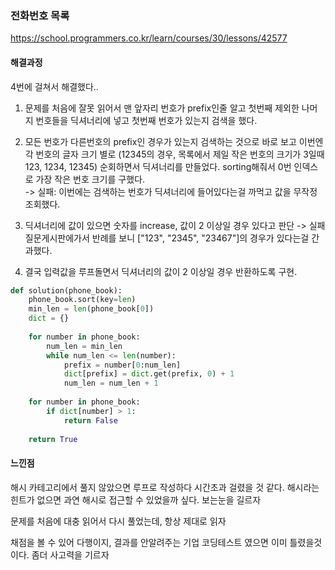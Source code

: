 ### 전화번호 목록
https://school.programmers.co.kr/learn/courses/30/lessons/42577

#### 해결과정
4번에 걸쳐서 해결했다..

1. 문제를 처음에 잘못 읽어서 맨 앞자리 번호가 prefix인줄 알고 첫번째 제외한 나머지 번호들을 딕셔너리에 넣고 첫번째 번호가 있는지 검색을 했다.

2. 모든 번호가 다른번호의 prefix인 경우가 있는지 검색하는 것으로 바로 보고 이번엔 각 번호의 글자 크기 별로 (12345의 경우, 목록에서 제일 작은 번호의 크기가 3일때 123, 1234, 12345) 순회하면서 딕셔너리를 만들었다. sorting해줘서 0번 인덱스로 가장 작은 번호 크기를 구했다.  
-> 실패:
이번에는 검색하는 번호가 딕셔너리에 들어있다는걸 까먹고 값을 무작정 조회했다.

3. 딕셔너리에 값이 있으면 숫자를 increase, 값이 2 이상일 경우 있다고 판단
-> 실패
질문게시판에가서 반례를 보니 ["123", "2345", "23467"]의 경우가 있다는걸 간과했다.

4. 결국 입력값을 루프돌면서 딕셔너리의 값이 2 이상일 경우 반환하도록 구현.

```python
def solution(phone_book):
    phone_book.sort(key=len)
    min_len = len(phone_book[0])
    dict = {}
    
    for number in phone_book:
        num_len = min_len
        while num_len <= len(number):
            prefix = number[0:num_len]
            dict[prefix] = dict.get(prefix, 0) + 1
            num_len = num_len + 1
            
    for number in phone_book:
        if dict[number] > 1:
            return False
    
    return True
```


#### 느낀점

해시 카테고리에서 풀지 않았으면 루프로 작성하다 시간초과 걸렸을 것 같다. 
해시라는 힌트가 없으면 과연 해시로 접근할 수 있었을까 싶다. 보는눈을 길르자

문제를 처음에 대충 읽어서 다시 풀었는데, 항상 제대로 읽자

채점을 볼 수 있어 다행이지, 결과를 안알려주는 기업 코딩테스트 였으면 이미 틀렸을것이다.
좀더 사고력을 기르자